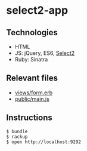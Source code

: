 # select2-app

## Technologies

* HTML
* JS: jQuery, ES6, [Select2](https://select2.github.io/)
* Ruby: Sinatra

## Relevant files

* [views/form.erb](views/form.erb)
* [public/main.js](public/main.js)

## Instructions

```
$ bundle
$ rackup
$ open http://localhost:9292
```

